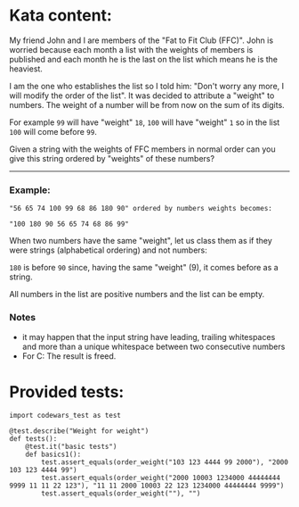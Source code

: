 # Kata content:
My friend John and I are members of the "Fat to Fit Club (FFC)". John is worried because each month a list with the weights of members is published and each month he is the last on the list which means he is the heaviest.

I am the one who establishes the list so I told him: "Don't worry any more, I will modify the order of the list". It was decided to attribute a "weight" to numbers. The weight of a number will be from now on the sum of its digits.

For example `99` will have "weight" `18`, `100` will have "weight" `1` so in the list `100` will come before `99`.

Given a string with the weights of FFC members in normal order can you give this string ordered by "weights" of these numbers?
___
### Example:
```
"56 65 74 100 99 68 86 180 90" ordered by numbers weights becomes: 

"100 180 90 56 65 74 68 86 99"
```
When two numbers have the same "weight", let us class them as if they were strings (alphabetical ordering) and not numbers:

`180` is before `90` since, having the same "weight" (9), it comes before as a string.

All numbers in the list are positive numbers and the list can be empty.

### Notes
- it may happen that the input string have leading, trailing whitespaces and more than a unique whitespace between two consecutive numbers
- For C: The result is freed.
# Provided tests:
```Py
import codewars_test as test
    
@test.describe("Weight for weight")
def tests():
    @test.it("basic tests")
    def basics1():
        test.assert_equals(order_weight("103 123 4444 99 2000"), "2000 103 123 4444 99")
        test.assert_equals(order_weight("2000 10003 1234000 44444444 9999 11 11 22 123"), "11 11 2000 10003 22 123 1234000 44444444 9999")
        test.assert_equals(order_weight(""), "")
```